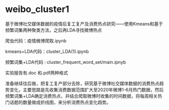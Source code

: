 # weibo_cluster1
基于微博社交媒体数据的疫情后复工复产及消费热点研究——使用Kmeans和基于频繁词集两种聚类方法，之后再LDA寻找微博热点

爬虫代码：疫情微博爬取.ipynb

kmeans+LDA代码：cluster_LDA(1).ipynb

频繁词集+LDA代码 : cluster_frequent_word_set/main.ipnyb

实验报告有.doc 和.pdf两种格式

准备继续往后做，把复工复产部分去除，研究基于微博社交媒体数据的消费热点趋势变化，主要思路是先收集消费数据范围扩大至2020年微博1-6月热门数据，然后频繁词集+LDA确定消费热点，并结合爬取微博时收集的时间数据，将每周相关热门话题的数量做成折线图，来分析消费热点变化趋势。
